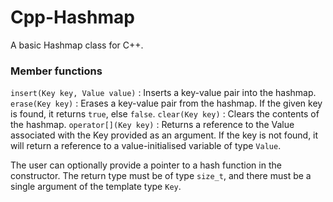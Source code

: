 # Cpp-Hashmap
A basic Hashmap class for C++.

### Member functions
`insert(Key key, Value value)` : Inserts a key-value pair into the hashmap.
`erase(Key key)` : Erases a key-value pair from the hashmap. If the given key is found, it returns `true`, else `false`.
`clear(Key key)` : Clears the contents of the hashmap.
`operator[](Key key)` : Returns a reference to the Value associated with the Key provided as an argument. If the key is not found, it will return a reference to a value-initialised variable of type `Value`.

The user can optionally provide a pointer to a hash function in the constructor. The return type must be of type `size_t`, and there must be a single argument of the template type `Key`.